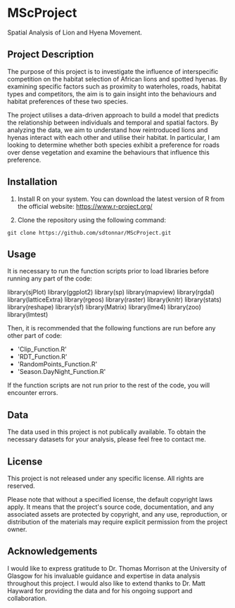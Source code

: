 # MScProject

Spatial Analysis of Lion and Hyena Movement.

## Project Description

The purpose of this project is to investigate the influence of interspecific competition on the habitat selection of African lions and spotted hyenas. By examining specific factors such as proximity to waterholes, roads, habitat types and competitors, the aim is to gain insight into the behaviours and habitat preferences of these two species.

The project utilises a data-driven approach to build a model that predicts the relationship between individuals and temporal and spatial factors. By analyzing the data, we aim to understand how reintroduced lions and hyenas interact with each other and utilise their habitat. In particular, I am looking to determine whether both species exhibit a preference for roads over dense vegetation and examine the behaviours that influence this preference.

## Installation

1. Install R on your system. You can download the latest version of R from the official website: https://www.r-project.org/

2. Clone the repository using the following command:

```{r}
git clone https://github.com/sdtonnar/MScProject.git
```

## Usage

It is necessary to run the function scripts prior to load libraries before running any part of the code:

library(sjPlot)
library(ggplot2)
library(sp)
library(mapview)
library(rgdal)
library(latticeExtra)
library(rgeos)
library(raster)
library(knitr)
library(stats)
library(reshape)
library(sf)
library(Matrix)
library(lme4)
library(zoo)
library(lmtest)

Then, it is recommended that the following functions are run before any other part of code:

- 'Clip_Function.R'
- 'RDT_Function.R'
- 'RandomPoints_Function.R'
- 'Season.DayNight_Function.R'

If the function scripts are not run prior to the rest of the code, you will encounter errors.

## Data

The data used in this project is not publically available. To obtain the necessary datasets for your analysis, please feel free to contact me.

## License

This project is not released under any specific license. All rights are reserved.

Please note that without a specified license, the default copyright laws apply. It means that the project's source code, documentation, and any associated assets are protected by copyright, and any use, reproduction, or distribution of the materials may require explicit permission from the project owner.

## Acknowledgements

I would like to express gratitude to Dr. Thomas Morrison at the University of Glasgow for his invaluable guidance and expertise in data analysis throughout this project. I would also like to extend thanks to Dr. Matt Hayward for providing the data and for his ongoing support and collaboration.


